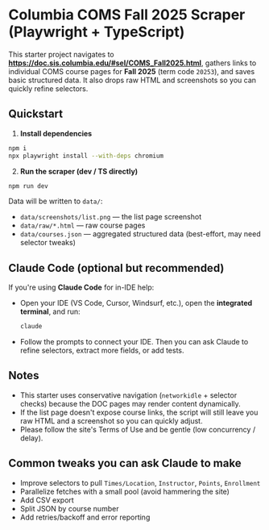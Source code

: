 # Columbia COMS Fall 2025 Scraper (Playwright + TypeScript)

This starter project navigates to **https://doc.sis.columbia.edu/#sel/COMS_Fall2025.html**, gathers links to individual COMS course pages for **Fall 2025** (term code `20253`), and saves basic structured data. It also drops raw HTML and screenshots so you can quickly refine selectors.

## Quickstart

1) **Install dependencies**
```bash
npm i
npx playwright install --with-deps chromium
```

2) **Run the scraper (dev / TS directly)**
```bash
npm run dev
```

Data will be written to `data/`:
- `data/screenshots/list.png` — the list page screenshot
- `data/raw/*.html` — raw course pages
- `data/courses.json` — aggregated structured data (best-effort, may need selector tweaks)

## Claude Code (optional but recommended)

If you're using **Claude Code** for in-IDE help:
- Open your IDE (VS Code, Cursor, Windsurf, etc.), open the **integrated terminal**, and run:
  ```bash
  claude
  ```
- Follow the prompts to connect your IDE. Then you can ask Claude to refine selectors, extract more fields, or add tests.

## Notes

- This starter uses conservative navigation (`networkidle` + selector checks) because the DOC pages may render content dynamically.
- If the list page doesn't expose course links, the script will still leave you raw HTML and a screenshot so you can quickly adjust.
- Please follow the site's Terms of Use and be gentle (low concurrency / delay).

## Common tweaks you can ask Claude to make
- Improve selectors to pull `Times/Location`, `Instructor`, `Points`, `Enrollment`
- Parallelize fetches with a small pool (avoid hammering the site)
- Add CSV export
- Split JSON by course number
- Add retries/backoff and error reporting
